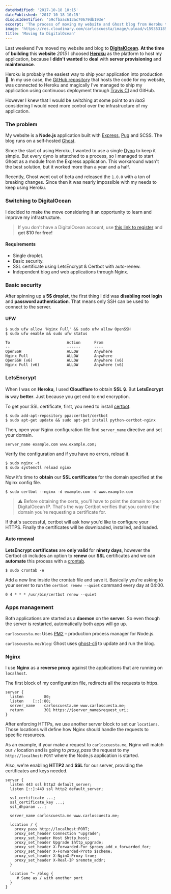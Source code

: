 ```yaml
---
dateModified: '2017-10-18 10:15'
datePublished: '2017-10-18 10:15'
disqusIdentifier: '59cfbaac613ac70679db193e'
excerpt: 'The process of moving my website and Ghost blog from Heroku to DigitalOcean.  Provisioning up the server with Node.js, Nginx, LetsEncrypt and PM2.'
image: 'https://res.cloudinary.com/carloscuesta/image/upload/v1593531857/blog-featured-images/Moving_to_DigitalOcean.png'
title: 'Moving to DigitalOcean'
---
```


Last weekend I've moved my website and blog to [**DigitalOcean**](https://www.digitalocean.com). **At the time** of **building** this **website** _2015_ I choosed [**Heroku**](https://heroku.com) as the platform to host my application, because I **didn't wanted** to **deal** with **server** **provisioning** and **maintenance**.

Heroku is probably the easiest way to ship your application into production 🚀. In my use case, the [GitHub repository](https://github.com/carloscuesta/carloscuesta.me) that hosts the code for my website, was connected to Heroku and magically I've managed to ship my application using continuous deployment through [Travis CI](https://travis-ci.org) and GitHub.

However I knew that I would be switching at some point to an _IaaS_ considering I would need more control over the infrastructure of my application.

### The problem

My website is a **Node.js** application built with [Express](http://expressjs.com), [Pug](http://pugjs.org) and SCSS. The blog runs on a self-hosted [Ghost](https://github.com/TryGhost/blog).

Since the start of using Heroku, I wanted to use a single [Dyno](https://devcenter.heroku.com/articles/dynos) to keep it simple. But every dyno is attatched to a process, so I managed to start Ghost as a module from the Express application. This workaround wasn't the best solution, but it worked more than a year and a half.

Recently, Ghost went out of beta and released the `1.0.0` with a ton of breaking changes. Since then it was nearly impossible with my needs to keep using Heroku.

### Switching to DigitalOcean

I decided to make the move considering it an opportunity to learn and improve my infrastructure.

> If you don't have a DigitalOcean account, use [this link to register](https://m.do.co/c/5347e65ea75c) and **get $10 for free!**

#### Requirements

- Single droplet.
- Basic security.
- SSL certificate using LetsEncrypt & Certbot with auto-renew.
- Independent blog and web applications through Nginx.

### Basic security

After spinning up a **5$ droplet**, the first thing I did was **disabling** **root login** and **password authentication**. That means only SSH can be used to connect to the server.

#### UFW

```language-shell
$ sudo ufw allow 'Nginx Full' && sudo ufw allow OpenSSH
$ sudo ufw enable && sudo ufw status

To                         Action      From
--                         ------      ----
OpenSSH                    ALLOW       Anywhere
Nginx Full                 ALLOW       Anywhere
OpenSSH (v6)               ALLOW       Anywhere (v6)
Nginx Full (v6)            ALLOW       Anywhere (v6)
```

### LetsEncrypt

When I was on **Heroku**, I used **Cloudflare** to obtain **SSL** 🔒. But **LetsEncrypt** **is** way **better**. Just because you get end to end encryption.

To get your SSL certificate, first, you need to install [certbot](https://certbot.eff.org).

```language-bash
$ sudo add-apt-repository ppa:certbot/certbot
$ sudo apt-get update && sudo apt-get install python-certbot-nginx
```

Then, open your Nginx configuration file find `server_name` directive and set your domain.

```language-bash
server_name example.com www.example.com;
```

Verify the configuration and if you have no errors, reload it.

```language-bash
$ sudo nginx -t
$ sudo systemctl reload nginx
```

Now it's time to **obtain** our **SSL certificates** for the domain specified at the Nginx config file.

```language-bash
$ sudo certbot --nginx -d example.com -d www.example.com
```

> ⚠️ Before obtaining the certs, you'll have to point the domain to your DigitalOcean IP. That's the way Certbot verifies that you control the domain you're requesting a certificate for.

If that's successful, certbot will ask how you'd like to configure your HTTPS. Finally the certificates will be downloaded, installed, and loaded.

#### Auto renewal

**LetsEncrypt certificates** are **only valid** for **ninety days**, however the Certbot cli includes an option to **renew** our **SSL** certificates and we can **automate** this process with a [crontab](https://www.digitalocean.com/community/tutorials/how-to-use-cron-to-automate-tasks-on-a-vps).

```language-bash
$ sudo crontab -e
```

Add a new line inside the crontab file and save it. Basically you're asking to your server to run the `certbot renew --quiet` command every day at 04:00.

```language-bash
0 4 * * * /usr/bin/certbot renew --quiet
```

### Apps management

Both applications are started as a **daemon** on the **server**. So even though the server is restarted, automatically both apps will go up.

`carloscuesta.me`: Uses [PM2](http://pm2.keymetrics.io) – production process manager for Node.js.

`carloscuesta.me/blog`: Ghost uses [ghost-cli](https://github.com/TryGhost/blog-CLI) to update and run the blog.

### Nginx

I use **Nginx** as a **reverse proxy** against the applications that are running on `localhost`.

The first block of my configuration file, redirects all the requests to https.

```language-bash
server {
  listen         80;
  listen    [::]:80;
  server_name    carloscuesta.me www.carloscuesta.me;
  return         301 https://$server_name$request_uri;
}
```

After enforcing HTTPs, we use another server block to set our `locations`. Those locations will define how Nginx should handle the requests to specific resources.

As an example, if your make a request to `carloscuesta.me`, Nginx will match our `/` location and is going to _proxy_pass_ the request to my `http://localhost:PORT` where the Node.js application is started.

Also, we're enabling **HTTP2** and **SSL** for our server, providing the certificates and keys needed.

```language-bash
server {
  listen 443 ssl http2 default_server;
  listen [::]:443 ssl http2 default_server;

  ssl_certificate ...;
  ssl_certificate_key ...;
  ssl_dhparam ...;

  server_name carloscuesta.me www.carloscuesta.me;

  location / {
    proxy_pass http://localhost:PORT;
    proxy_set_header Connection "upgrade";
    proxy_set_header Host $http_host;
    proxy_set_header Upgrade $http_upgrade;
    proxy_set_header X-Forwarded-For $proxy_add_x_forwarded_for;
    proxy_set_header X-Forwarded-Proto $scheme;
    proxy_set_header X-NginX-Proxy true;
    proxy_set_header X-Real-IP $remote_addr;
  }

  location ^~ /blog {
     # Same as / with another port
  }
}
```
